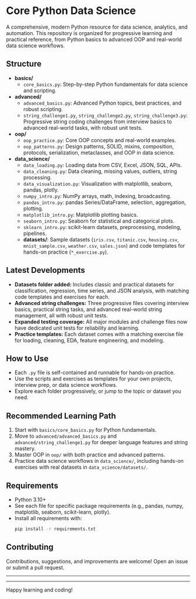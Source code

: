 # Core Python Data Science

A comprehensive, modern Python resource for data science, analytics, and automation. This repository is organized for progressive learning and practical reference, from Python basics to advanced OOP and real-world data science workflows.

## Structure

- **basics/**
  - `core_basics.py`: Step-by-step Python fundamentals for data science and scripting.
- **advanced/**
  - `advanced_basics.py`: Advanced Python topics, best practices, and robust scripting.
  - `string_challenge1.py`, `string_challenge2.py`, `string_challenge3.py`: Progressive string coding challenges from interview basics to advanced real-world tasks, with robust unit tests.
- **oop/**
  - `oop_practice.py`: Core OOP concepts and real-world examples.
  - `oop_patterns.py`: Design patterns, SOLID, mixins, composition, protocols, serialization, metaclasses, and OOP in data science.
- **data_science/**
  - `data_loading.py`: Loading data from CSV, Excel, JSON, SQL, APIs.
  - `data_cleaning.py`: Data cleaning, missing values, outliers, string processing.
  - `data_visualization.py`: Visualization with matplotlib, seaborn, pandas, plotly.
  - `numpy_intro.py`: NumPy arrays, math, indexing, broadcasting.
  - `pandas_intro.py`: pandas Series/DataFrame, selection, aggregation, plotting.
  - `matplotlib_intro.py`: Matplotlib plotting basics.
  - `seaborn_intro.py`: Seaborn for statistical and categorical plots.
  - `sklearn_intro.py`: scikit-learn datasets, preprocessing, modeling, pipelines.
  - **datasets/**: Sample datasets (`iris.csv`, `titanic.csv`, `housing.csv`, `mnist_sample.csv`, `weather.csv`, `sales.json`) and code templates for hands-on practice (`*_exercise.py`).

## Latest Developments

- **Datasets folder added:** Includes classic and practical datasets for classification, regression, time series, and JSON analysis, with matching code templates and exercises for each.
- **Advanced string challenges:** Three progressive files covering interview basics, practical string tasks, and advanced real-world string management, all with robust unit tests.
- **Expanded testing coverage:** All major modules and challenge files now have dedicated unit tests for reliability and learning.
- **Practice templates:** Each dataset comes with a matching exercise file for loading, cleaning, EDA, feature engineering, and modeling.



## How to Use

- Each `.py` file is self-contained and runnable for hands-on practice.
- Use the scripts and exercises as templates for your own projects, interview prep, or data science workflows.
- Explore each folder progressively, or jump to the topic or dataset you need.



## Recommended Learning Path

1. Start with `basics/core_basics.py` for Python fundamentals.
2. Move to `advanced/advanced_basics.py` and `advanced/string_challenge1.py` for deeper language features and string mastery.
3. Master OOP in `oop/` with both practice and advanced patterns.
4. Practice data science workflows in `data_science/`, including hands-on exercises with real datasets in `data_science/datasets/`.



## Requirements

- Python 3.10+
- See each file for specific package requirements (e.g., pandas, numpy, matplotlib, seaborn, scikit-learn, plotly).
- Install all requirements with:
  ```sh
  pip install -r requirements.txt
  ```



## Contributing

Contributions, suggestions, and improvements are welcome! Open an issue or submit a pull request.


---


---

Happy learning and coding!
